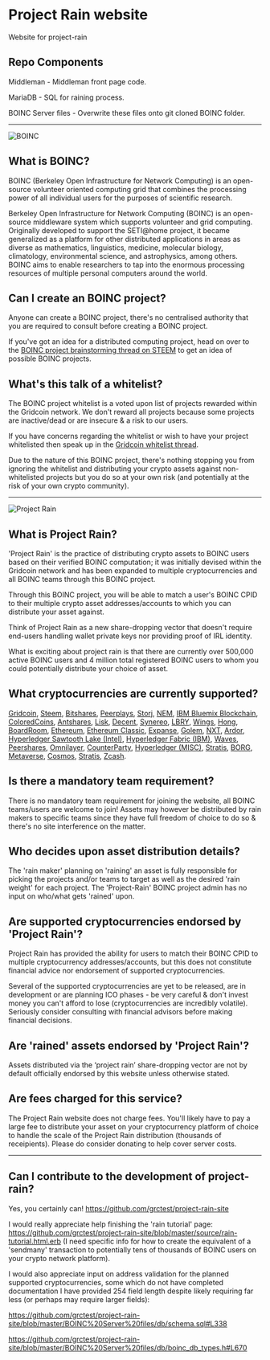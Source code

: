 # Project Rain website
Website for project-rain

## Repo Components
Middleman - Middleman front page code.

MariaDB - SQL for raining process.

BOINC Server files - Overwrite these files onto git cloned BOINC folder.

---------

![BOINC](https://i.imgur.com/Wy4UOYL.png)

## What is BOINC?
BOINC (Berkeley Open Infrastructure for Network Computing) is an open-source volunteer oriented computing grid that combines the processing power of all individual users for the purposes of scientific research.

Berkeley Open Infrastructure for Network Computing (BOINC) is an open-source middleware system which supports volunteer and grid computing. Originally developed to support the SETI@home project, it became generalized as a platform for other distributed applications in areas as diverse as mathematics, linguistics, medicine, molecular biology, climatology, environmental science, and astrophysics, among others. BOINC aims to enable researchers to tap into the enormous processing resources of multiple personal computers around the world.

## Can I create an BOINC project?
Anyone can create a BOINC project, there's no centralised authority that you are required to consult before creating a BOINC project.

If you've got an idea for a distributed computing project, head on over to the [BOINC project brainstorming thread on STEEM](https://steemit.com/gridcoin/@cm-steem/brainstorming-new-boinc-projects-anyone-can-create-a-project-and-reward-their-users-with-gridcoin) to get an idea of possible BOINC projects.

## What's this talk of a whitelist?
The BOINC project whitelist is a voted upon list of projects rewarded within the Gridcoin network. We don't reward all projects because some projects are inactive/dead or are insecure & a risk to our users.

If you have concerns regarding the whitelist or wish to have your project whitelisted then speak up in the <a href="https://cryptocointalk.com/topic/29841-discussion-boinc-whitelist-monitoring/">Gridcoin whitelist thread</a>.

Due to the nature of this BOINC project, there's nothing stopping you from ignoring the whitelist and distributing your crypto assets against non-whitelisted projects but you do so at your own risk (and potentially at the risk of your own crypto community).

----------

![Project Rain](https://i.imgur.com/wTQKNRh.png)

## What is Project Rain?
'Project Rain' is the practice of distributing crypto assets to BOINC users based on their verified BOINC computation; it was initially devised within the Gridcoin network and has been expanded to multiple cryptocurrencies and all BOINC teams through this BOINC project.

Through this BOINC project, you will be able to match a user's BOINC CPID to their multiple crypto asset addresses/accounts to which you can distribute your asset against.

Think of Project Rain as a new share-dropping vector that doesn't require end-users handling wallet private keys nor providing proof of IRL identity.

What is exciting about project rain is that there are currently over 500,000 active BOINC users and 4 million total registered BOINC users to whom you could potentially distribute your choice of asset.

## What cryptocurrencies are currently supported?
<a href="https://gridcoin.us">Gridcoin</a>, <a href="https://steemit.com">Steem</a>, <a href="https://Bitshares.org">Bitshares</a>, <a href="http://www.peerplays.com/">Peerplays</a>, <a href="https://storj.io/">Storj</a>, <a href="http://nem.io/">NEM</a>, <a href="https://www.ibm.com/blockchain/bluemix.html">IBM Bluemix Blockchain</a>, <a href="http://coloredcoins.org/">ColoredCoins</a>, <a href="https://www.antshares.org/">Antshares</a>, <a href="https://lisk.io/">Lisk</a>, <a href="http://decent.ch/">Decent</a>, <a href="https://www.synereo.com/">Synereo</a>, <a href="https://lbry.io/">LBRY</a>, <a href="https://wings.ai/">Wings</a>, <a href="http://www.hongcoin.org/">Hong</a>, <a href="http://boardroom.to/">BoardRoom</a>, <a href="https://www.ethereum.org/">Ethereum</a>, <a href="https://ethereumclassic.github.io/">Ethereum Classic</a>, <a href="http://www.expanse.tech/">Expanse</a>, <a href="http://golemproject.net/">Golem</a>, <a href="https://nxt.org/">NXT</a>, <a href="https://ardorplatform.org/">Ardor</a>, <a href="https://github.com/intelledger">Hyperledger Sawtooth Lake (Intel)</a>, <a href="https://github.com/hyperledger/fabric">Hyperledger Fabric (IBM)</a>, <a href="https://wavesplatform.com/">Waves</a>, <a href="http://peershares.net/">Peershares</a>, <a href="http://www.omnilayer.org/">Omnilayer</a>, <a href="http://counterparty.io/">CounterParty</a>, <a href="https://www.hyperledger.org/">Hyperledger (MISC)</a>, <a href="http://stratisplatform.com/">Stratis</a>, <a href="http://borgdao.org/">BORG</a>, <a href="http://ico-en.viewfin.com/index-en.html">Metaverse</a>, <a href="http://cosmos.network/">Cosmos</a>, <a href="http://stratisplatform.com/">Stratis</a>, <a href="https://z.cash/">Zcash</a>.

## Is there a mandatory team requirement?
There is no mandatory team requirement for joining the website, all BOINC teams/users are welcome to join!
Assets may however be distributed by rain makers to specific teams since they have full freedom of choice to do so & there's no site interference on the matter.

## Who decides upon asset distribution details?
The 'rain maker' planning on 'raining' an asset is fully responsible for picking the projects and/or teams to target as well as the desired 'rain weight' for each project. The 'Project-Rain' BOINC project admin has no input on who/what gets 'rained' upon.

## Are supported cryptocurrencies endorsed by 'Project Rain'?
Project Rain has provided the ability for users to match their BOINC CPID to multiple cryptocurrency addresses/accounts, but this does not constitute financial advice nor endorsement of supported cryptocurrencies. 

Several of the supported cryptocurrencies are yet to be released, are in development or are planning ICO phases - be very careful & don't invest money you can't afford to lose (cryptocurrencies are incredibly volatile). Seriously consider consulting with financial advisors before making financial decisions.

## Are 'rained' assets endorsed by 'Project Rain'?
Assets distributed via the ‘project rain’ share-dropping vector are not by default officially endorsed by this website unless otherwise stated.

## Are fees charged for this service?
The Project Rain website does not charge fees. You'll likely have to pay a large fee to distribute your asset on your cryptocurrency platform of choice to handle the scale of the Project Rain distribution (thousands of receipients). Please do consider donating to help cover server costs.

------------------

## Can I contribute to the development of project-rain?
Yes, you certainly can! https://github.com/grctest/project-rain-site

I would really appreciate help finishing the 'rain tutorial' page: https://github.com/grctest/project-rain-site/blob/master/source/rain-tutorial.html.erb (I need specific info for how to create the equivalent of a 'sendmany' transaction to potentially tens of thousands of BOINC users on your crypto network platform).

I would also appreciate input on address validation for the planned supported cryptocurrencies, some which do not have completed documentation I have provided 254 field length despite likely requiring far less (or perhaps may require larger fields):

https://github.com/grctest/project-rain-site/blob/master/BOINC%20Server%20files/db/schema.sql#L338

https://github.com/grctest/project-rain-site/blob/master/BOINC%20Server%20files/db/boinc_db_types.h#L670